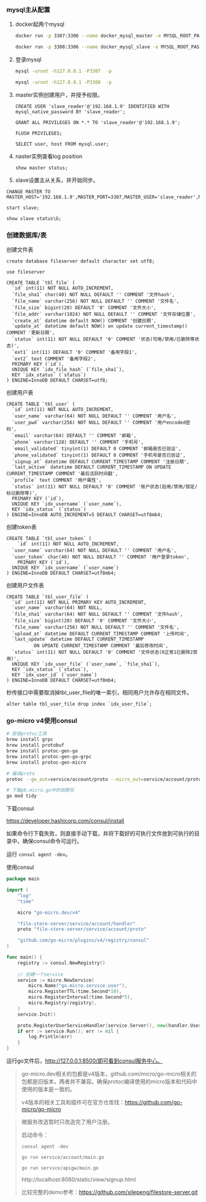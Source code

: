 ### mysql主从配置

1. docker起两个mysql

   ```bash
   docker run -p 3307:3306 --name docker_mysql_master -e MYSQL_ROOT_PASSWORD=root mysql

   docker run -p 3308:3306 --name docker_mysql_slave -e MYSQL_ROOT_PASSWORD=root mysql
   ```
2. 登录mysql

   ```bash
   mysql -uroot -h127.0.0.1 -P3307  -p

   mysql -uroot -h127.0.0.1 -P3308  -p
   ```
3. master实例创建用户，并授予权限。

   ```mysql
   CREATE USER 'slave_reader'@'192.168.1.9' IDENTIFIED WITH mysql_native_password BY 'slave_reader';

   GRANT ALL PRIVILEGES ON *.* TO 'slave_reader'@'192.168.1.9';

   FLUSH PRIVILEGES;

   SELECT user, host FROM mysql.user;
   ```
4. naster实例查看log position

   ```mysql
   show master status;
   ```
5. slave设置主从关系，并开始同步。

```mysql
CHANGE MASTER TO MASTER_HOST='192.168.1.9',MASTER_PORT=3307,MASTER_USER='slave_reader',MASTER_PASSWORD='slave_reader',MASTER_LOG_FILE='binlog.000008',MASTER_LOG_POS=1947;

start slave;

show slave status\G;
```

### 创建数据库/表

创建文件表

```mysql
create database fileserver default character set utf8;

use fileserver

CREATE TABLE `tbl_file` (
  `id` int(11) NOT NULL AUTO_INCREMENT,
  `file_sha1` char(40) NOT NULL DEFAULT '' COMMENT '文件hash',
  `file_name` varchar(256) NOT NULL DEFAULT '' COMMENT '文件名',
  `file_size` bigint(20) DEFAULT '0' COMMENT '文件大小',
  `file_addr` varchar(1024) NOT NULL DEFAULT '' COMMENT '文件存储位置',
  `create_at` datetime default NOW() COMMENT '创建日期',
  `update_at` datetime default NOW() on update current_timestamp() COMMENT '更新日期',
  `status` int(11) NOT NULL DEFAULT '0' COMMENT '状态(可用/禁用/已删除等状态)',
  `ext1` int(11) DEFAULT '0' COMMENT '备用字段1',
  `ext2` text COMMENT '备用字段2',
  PRIMARY KEY (`id`),
  UNIQUE KEY `idx_file_hash` (`file_sha1`),
  KEY `idx_status` (`status`)
) ENGINE=InnoDB DEFAULT CHARSET=utf8;
```

创建用户表

```mysql
CREATE TABLE `tbl_user` (
  `id` int(11) NOT NULL AUTO_INCREMENT,
  `user_name` varchar(64) NOT NULL DEFAULT '' COMMENT '用户名',
  `user_pwd` varchar(256) NOT NULL DEFAULT '' COMMENT '用户encoded密码',
  `email` varchar(64) DEFAULT '' COMMENT '邮箱',
  `phone` varchar(128) DEFAULT '' COMMENT '手机号',
  `email_validated` tinyint(1) DEFAULT 0 COMMENT '邮箱是否已验证',
  `phone_validated` tinyint(1) DEFAULT 0 COMMENT '手机号是否已验证',
  `signup_at` datetime DEFAULT CURRENT_TIMESTAMP COMMENT '注册日期',
  `last_active` datetime DEFAULT CURRENT_TIMESTAMP ON UPDATE CURRENT_TIMESTAMP COMMENT '最后活跃时间戳',
  `profile` text COMMENT '用户属性',
  `status` int(11) NOT NULL DEFAULT '0' COMMENT '账户状态(启用/禁用/锁定/标记删除等)',
  PRIMARY KEY (`id`),
  UNIQUE KEY `idx_username` (`user_name`),
  KEY `idx_status` (`status`)
) ENGINE=InnoDB AUTO_INCREMENT=5 DEFAULT CHARSET=utf8mb4;
```

创建token表

```mysql
CREATE TABLE `tbl_user_token` (
    `id` int(11) NOT NULL AUTO_INCREMENT,
  `user_name` varchar(64) NOT NULL DEFAULT '' COMMENT '用户名',
  `user_token` char(40) NOT NULL DEFAULT '' COMMENT '用户登录token',
    PRIMARY KEY (`id`),
  UNIQUE KEY `idx_username` (`user_name`)
) ENGINE=InnoDB DEFAULT CHARSET=utf8mb4;
```

创建用户文件表

```mysql
CREATE TABLE `tbl_user_file` (
  `id` int(11) NOT NULL PRIMARY KEY AUTO_INCREMENT,
  `user_name` varchar(64) NOT NULL,
  `file_sha1` varchar(64) NOT NULL DEFAULT '' COMMENT '文件hash',
  `file_size` bigint(20) DEFAULT '0' COMMENT '文件大小',
  `file_name` varchar(256) NOT NULL DEFAULT '' COMMENT '文件名',
  `upload_at` datetime DEFAULT CURRENT_TIMESTAMP COMMENT '上传时间',
  `last_update` datetime DEFAULT CURRENT_TIMESTAMP 
          ON UPDATE CURRENT_TIMESTAMP COMMENT '最后修改时间',
  `status` int(11) NOT NULL DEFAULT '0' COMMENT '文件状态(0正常1已删除2禁用)',
  UNIQUE KEY `idx_user_file` (`user_name`, `file_sha1`),
  KEY `idx_status` (`status`),
  KEY `idx_user_id` (`user_name`)
) ENGINE=InnoDB DEFAULT CHARSET=utf8mb4;
```

秒传接口中需要取消掉tbl_user_file的唯一索引，相同用户允许存在相同文件。

```mysql
alter table tbl_user_file drop index `idx_user_file`;
```

### go-micro v4使用consul

```bash
# 安装protoc工具
brew install grpc
brew install protobuf
brew install protoc-gen-go
brew install protoc-gen-go-grpc
brew install protoc-gen-micro

# 编译proto
protoc --go_out=service/account/proto --micro_out=service/account/proto service/account/proto/user.proto

# 下载pb.micro.go中的依赖包
go mod tidy
```

下载consul

https://developer.hashicorp.com/consul/install

如果命令行下载失败，则直接手动下载，并将下载好的可执行文件放到可执行的目录中，确保consul命令可运行。

运行 `consul agent -dev`。

使用consul

```go
package main

import (
	"log"
	"time"

	micro "go-micro.dev/v4"

	"file-store-server/service/account/handler"
	proto "file-store-server/service/account/proto"

	"github.com/go-micro/plugins/v4/registry/consul"
)

func main() {
	registry := consul.NewRegistry()
  
	// 创建一个service
	service := micro.NewService(
		micro.Name("go.micro.service.user"),
		micro.RegisterTTL(time.Second*10),
		micro.RegisterInterval(time.Second*5),
		micro.Registry(registry),
	)
	service.Init()

	proto.RegisterUserServiceHandler(service.Server(), new(handler.User))
	if err := service.Run(); err != nil {
		log.Println(err)
	}
}
```

运行go文件后，http://127.0.0.1:8500/即可看到consul服务中心。

> go-micro.dev相关的包都是v4版本，github.com/micro/go-micro相关的包都是旧版本，两者并不兼容。确保protoc编译使用的micro版本和代码中使用的版本是一致的。
>
> v4版本的相关工具和插件可在官方仓库找：https://github.com/go-micro/go-micro



> 微服务改造暂时只改造完了用户注册。
>
> 启动命令：
>
> `consul agent -dev`
>
> `go run service/account/main.go`
>
> `go run service/apigw/main.go`
>
> http://localhost:8080/static/view/signup.html
>
> 比较完整的demo参考：https://github.com/xilepeng/filestore-server.git
